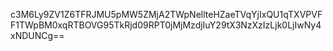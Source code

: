 c3M6Ly9ZV1Z6TFRJMU5pMW5ZMjA2TWpNellteHZaeTVqYjIxQU1qTXVPVFF1TWpBM0xqRTBOVG95TkRjd09RPT0jMjMzdjIuY29tX3NzXzIzLjk0LjIwNy4xNDUNCg==
